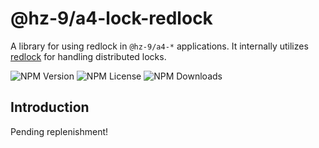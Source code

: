 # @hz-9/a4-lock-redlock

A library for using redlock in `@hz-9/a4-*` applications. It internally utilizes [redlock](https://www.npmjs.com/package/redlock) for handling distributed locks.

![NPM Version][npm-version-url] ![NPM License][npm-license-url] ![NPM Downloads][npm-downloads-url]

[npm-version-url]: https://img.shields.io/npm/v/@hz-9/a4-lock-redlock
[npm-license-url]: https://img.shields.io/npm/l/@hz-9/a4-lock-redlock
[npm-downloads-url]: https://img.shields.io/npm/d18m/@hz-9/a4-lock-redlock

## Introduction

Pending replenishment!
<!-- TODO -->
